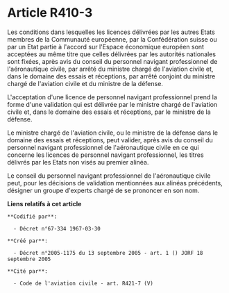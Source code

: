 # Article R410-3

Les conditions dans lesquelles les licences délivrées par les autres Etats membres de la Communauté européenne, par la
Confédération suisse ou par un Etat partie à l'accord sur l'Espace économique européen sont acceptées au même titre que
celles délivrées par les autorités nationales sont fixées, après avis du conseil du personnel navigant professionnel de
l'aéronautique civile, par arrêté du ministre chargé de l'aviation civile et, dans le domaine des essais et réceptions, par
arrêté conjoint du ministre chargé de l'aviation civile et du ministre de la défense.

L'acceptation d'une licence de personnel navigant professionnel prend la forme d'une validation qui est délivrée par le
ministre chargé de l'aviation civile et, dans le domaine des essais et réceptions, par le ministre de la défense.

Le ministre chargé de l'aviation civile, ou le ministre de la défense dans le domaine des essais et réceptions, peut valider,
après avis du conseil du personnel navigant professionnel de l'aéronautique civile en ce qui concerne les licences de
personnel navigant professionnel, les titres délivrés par les Etats non visés au premier alinéa.

Le conseil du personnel navigant professionnel de l'aéronautique civile peut, pour les décisions de validation mentionnées
aux alinéas précédents, désigner un groupe d'experts chargé de se prononcer en son nom.

**Liens relatifs à cet article**

	**Codifié par**:

	  - Décret n°67-334 1967-03-30

	**Créé par**:

	  - Décret n°2005-1175 du 13 septembre 2005 - art. 1 () JORF 18 septembre 2005

	**Cité par**:

	  - Code de l'aviation civile - art. R421-7 (V)
